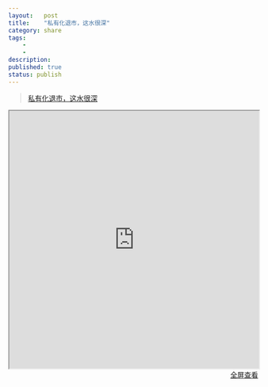 ```yaml
---
layout:   post
title:    "私有化退市，这水很深"
category: share 
tags:     
    -  
    -   
description: 
published: true
status: publish
---
```

 
> [私有化退市，这水很深](http://www.jiupaicn.com/2016/0429/131870.html)
 
<iframe src="http://www.jiupaicn.com/2016/0429/131870.html" style="width:100%; height:520px;">
</iframe>
 
<p style="margin-top: 0px; text-align:right;">
<a target="_blank" 
href="http://www.jiupaicn.com/2016/0429/131870.html">
  全屏查看
</a>
</p>
